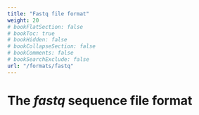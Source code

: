 ```yaml
---
title: "Fastq file format"
weight: 20
# bookFlatSection: false
# bookToc: true
# bookHidden: false
# bookCollapseSection: false
# bookComments: false
# bookSearchExclude: false
url: "/formats/fastq"
---
```


# The *fastq* sequence file format
